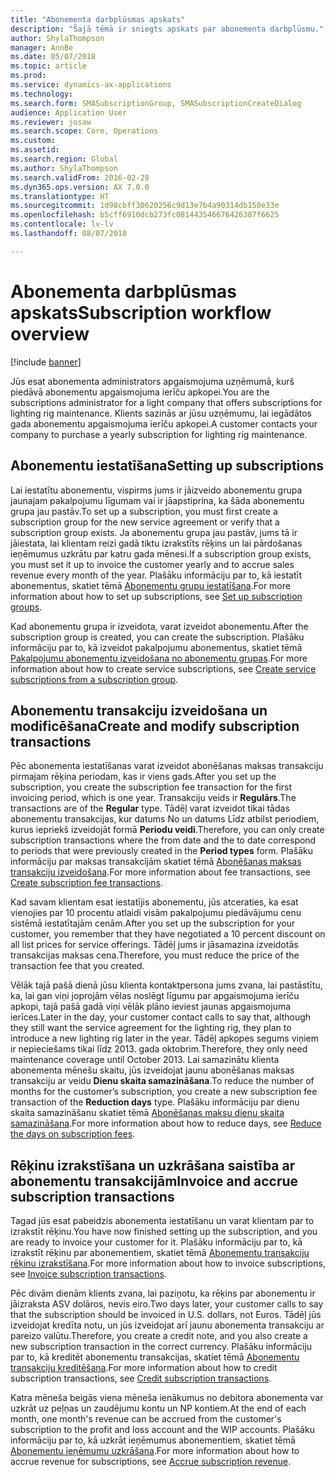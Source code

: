 ```yaml
---
title: "Abonementa darbplūsmas apskats"
description: "Šajā tēmā ir sniegts apskats par abonementa darbplūsmu."
author: ShylaThompson
manager: AnnBe
ms.date: 05/07/2018
ms.topic: article
ms.prod: 
ms.service: dynamics-ax-applications
ms.technology: 
ms.search.form: SMASubscriptionGroup, SMASubscriptionCreateDialog
audience: Application User
ms.reviewer: josaw
ms.search.scope: Core, Operations
ms.custom: 
ms.assetid: 
ms.search.region: Global
ms.author: ShylaThompson
ms.search.validFrom: 2016-02-28
ms.dyn365.ops.version: AX 7.0.0
ms.translationtype: HT
ms.sourcegitcommit: 1d98cbff30620256c9d13e7b4a90314db150e33e
ms.openlocfilehash: b5cff6910dcb273fc081443546676426387f6625
ms.contentlocale: lv-lv
ms.lasthandoff: 08/07/2018

---
```



# <a name="subscription-workflow-overview"></a><span data-ttu-id="01cb7-103">Abonementa darbplūsmas apskats</span><span class="sxs-lookup"><span data-stu-id="01cb7-103">Subscription workflow overview</span></span> 

[!include [banner](../includes/banner.md)]


<span data-ttu-id="01cb7-104">Jūs esat abonementa administrators apgaismojuma uzņēmumā, kurš piedāvā abonementu apgaismojuma ierīču apkopei.</span><span class="sxs-lookup"><span data-stu-id="01cb7-104">You are the subscriptions administrator for a light company that offers subscriptions for lighting rig maintenance.</span></span> <span data-ttu-id="01cb7-105">Klients sazinās ar jūsu uzņēmumu, lai iegādātos gada abonementu apgaismojuma ierīču apkopei.</span><span class="sxs-lookup"><span data-stu-id="01cb7-105">A customer contacts your company to purchase a yearly subscription for lighting rig maintenance.</span></span>

## <a name="setting-up-subscriptions"></a><span data-ttu-id="01cb7-106">Abonementu iestatīšana</span><span class="sxs-lookup"><span data-stu-id="01cb7-106">Setting up subscriptions</span></span>

<span data-ttu-id="01cb7-107">Lai iestatītu abonementu, vispirms jums ir jāizveido abonementu grupa jaunajam pakalpojumu līgumam vai ir jāapstiprina, ka šāda abonementu grupa jau pastāv.</span><span class="sxs-lookup"><span data-stu-id="01cb7-107">To set up a subscription, you must first create a subscription group for the new service agreement or verify that a subscription group exists.</span></span> <span data-ttu-id="01cb7-108">Ja abonementu grupa jau pastāv, jums tā ir jāiestata, lai klientam reizi gadā tiktu izrakstīts rēķins un lai pārdošanas ieņēmumus uzkrātu par katru gada mēnesi.</span><span class="sxs-lookup"><span data-stu-id="01cb7-108">If a subscription group exists, you must set it up to invoice the customer yearly and to accrue sales revenue every month of the year.</span></span> <span data-ttu-id="01cb7-109">Plašāku informāciju par to, kā iestatīt abonementus, skatiet tēmā [Abonementu grupu iestatīšana](set-up-subscription-groups.md).</span><span class="sxs-lookup"><span data-stu-id="01cb7-109">For more information about how to set up subscriptions, see [Set up subscription groups](set-up-subscription-groups.md).</span></span>

<span data-ttu-id="01cb7-110">Kad abonementu grupa ir izveidota, varat izveidot abonementu.</span><span class="sxs-lookup"><span data-stu-id="01cb7-110">After the subscription group is created, you can create the subscription.</span></span> <span data-ttu-id="01cb7-111">Plašāku informāciju par to, kā izveidot pakalpojumu abonementus, skatiet tēmā [Pakalpojumu abonementu izveidošana no abonementu grupas](create-service-subscriptions-from-subscription-group.md).</span><span class="sxs-lookup"><span data-stu-id="01cb7-111">For more information about how to create service subscriptions, see [Create service subscriptions from a subscription group](create-service-subscriptions-from-subscription-group.md).</span></span>

## <a name="create-and-modify-subscription-transactions"></a><span data-ttu-id="01cb7-112">Abonementu transakciju izveidošana un modificēšana</span><span class="sxs-lookup"><span data-stu-id="01cb7-112">Create and modify subscription transactions</span></span>

<span data-ttu-id="01cb7-113">Pēc abonementa iestatīšanas varat izveidot abonēšanas maksas transakciju pirmajam rēķina periodam, kas ir viens gads.</span><span class="sxs-lookup"><span data-stu-id="01cb7-113">After you set up the subscription, you create the subscription fee transaction for the first invoicing period, which is one year.</span></span> <span data-ttu-id="01cb7-114">Transakciju veids ir **Regulārs**.</span><span class="sxs-lookup"><span data-stu-id="01cb7-114">The transactions are of the **Regular** type.</span></span> <span data-ttu-id="01cb7-115">Tādēļ varat izveidot tikai tādas abonementu transakcijas, kur datums No un datums Līdz atbilst periodiem, kurus iepriekš izveidojāt formā **Periodu veidi**.</span><span class="sxs-lookup"><span data-stu-id="01cb7-115">Therefore, you can only create subscription transactions where the from date and the to date correspond to periods that were previously created in the **Period types** form.</span></span> <span data-ttu-id="01cb7-116">Plašāku informāciju par maksas transakcijām skatiet tēmā [Abonēšanas maksas transakciju izveidošana](create-subscription-fee-transactions.md).</span><span class="sxs-lookup"><span data-stu-id="01cb7-116">For more information about fee transactions, see [Create subscription fee transactions](create-subscription-fee-transactions.md).</span></span>

<span data-ttu-id="01cb7-117">Kad savam klientam esat iestatījis abonementu, jūs atceraties, ka esat vienojies par 10 procentu atlaidi visām pakalpojumu piedāvājumu cenu sistēmā iestatītajām cenām.</span><span class="sxs-lookup"><span data-stu-id="01cb7-117">After you set up the subscription for your customer, you remember that they have negotiated a 10 percent discount on all list prices for service offerings.</span></span> <span data-ttu-id="01cb7-118">Tādēļ jums ir jāsamazina izveidotās transakcijas maksas cena.</span><span class="sxs-lookup"><span data-stu-id="01cb7-118">Therefore, you must reduce the price of the transaction fee that you created.</span></span>

<span data-ttu-id="01cb7-119">Vēlāk tajā pašā dienā jūsu klienta kontaktpersona jums zvana, lai pastāstītu, ka, lai gan viņi joprojām vēlas noslēgt līgumu par apgaismojuma ierīču apkopi, tajā pašā gadā viņi vēlāk plāno ieviest jaunas apgaismojuma ierīces.</span><span class="sxs-lookup"><span data-stu-id="01cb7-119">Later in the day, your customer contact calls to say that, although they still want the service agreement for the lighting rig, they plan to introduce a new lighting rig later in the year.</span></span> <span data-ttu-id="01cb7-120">Tādēļ apkopes segums viņiem ir nepieciešams tikai līdz 2013. gada oktobrim.</span><span class="sxs-lookup"><span data-stu-id="01cb7-120">Therefore, they only need maintenance coverage until October 2013.</span></span> <span data-ttu-id="01cb7-121">Lai samazinātu klienta abonementa mēnešu skaitu, jūs izveidojat jaunu abonēšanas maksas transakciju ar veidu **Dienu skaita samazināšana**.</span><span class="sxs-lookup"><span data-stu-id="01cb7-121">To reduce the number of months for the customer’s subscription, you create a new subscription fee transaction of the **Reduction days** type.</span></span> <span data-ttu-id="01cb7-122">Plašāku informāciju par dienu skaita samazināšanu skatiet tēmā [Abonēšanas maksu dienu skaita samazināšana](reduce-the-days-on-subscription-fees.md).</span><span class="sxs-lookup"><span data-stu-id="01cb7-122">For more information about how to reduce days, see [Reduce the days on subscription fees](reduce-the-days-on-subscription-fees.md).</span></span>

## <a name="invoice-and-accrue-subscription-transactions"></a><span data-ttu-id="01cb7-123">Rēķinu izrakstīšana un uzkrāšana saistība ar abonementu transakcijām</span><span class="sxs-lookup"><span data-stu-id="01cb7-123">Invoice and accrue subscription transactions</span></span>

<span data-ttu-id="01cb7-124">Tagad jūs esat pabeidzis abonementa iestatīšanu un varat klientam par to izrakstīt rēķinu.</span><span class="sxs-lookup"><span data-stu-id="01cb7-124">You have now finished setting up the subscription, and you are ready to invoice your customer for it.</span></span> <span data-ttu-id="01cb7-125">Plašāku informāciju par to, kā izrakstīt rēķinu par abonementiem, skatiet tēmā [Abonementu transakciju rēķinu izrakstīšana](invoice-subscription-transactions.md).</span><span class="sxs-lookup"><span data-stu-id="01cb7-125">For more information about how to invoice subscriptions, see [Invoice subscription transactions](invoice-subscription-transactions.md).</span></span>

<span data-ttu-id="01cb7-126">Pēc divām dienām klients zvana, lai paziņotu, ka rēķins par abonementu ir jāizraksta ASV dolāros, nevis eiro.</span><span class="sxs-lookup"><span data-stu-id="01cb7-126">Two days later, your customer calls to say that the subscription should be invoiced in U.S. dollars, not Euros.</span></span> <span data-ttu-id="01cb7-127">Tādēļ jūs izveidojat kredīta notu, un jūs izveidojat arī jaunu abonementa transakciju ar pareizo valūtu.</span><span class="sxs-lookup"><span data-stu-id="01cb7-127">Therefore, you create a credit note, and you also create a new subscription transaction in the correct currency.</span></span> <span data-ttu-id="01cb7-128">Plašāku informāciju par to, kā kreditēt abonementu transakcijas, skatiet tēmā [Abonementu transakciju kreditēšana](credit-subscription-transactions.md).</span><span class="sxs-lookup"><span data-stu-id="01cb7-128">For more information about how to credit subscription transactions, see [Credit subscription transactions](credit-subscription-transactions.md).</span></span>

<span data-ttu-id="01cb7-129">Katra mēneša beigās viena mēneša ienākumus no debitora abonementa var uzkrāt uz peļņas un zaudējumu kontu un NP kontiem.</span><span class="sxs-lookup"><span data-stu-id="01cb7-129">At the end of each month, one month's revenue can be accrued from the customer's subscription to the profit and loss account and the WIP accounts.</span></span> <span data-ttu-id="01cb7-130">Plašāku informāciju par to, kā uzkrāt ieņēmumus abonementiem, skatiet tēmā [Abonementu ieņēmumu uzkrāšana](accrue-subscription-revenue.md).</span><span class="sxs-lookup"><span data-stu-id="01cb7-130">For more information about how to accrue revenue for subscriptions, see [Accrue subscription revenue](accrue-subscription-revenue.md).</span></span>

  



